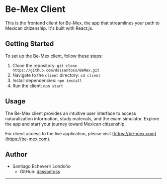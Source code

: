 # Be-Mex Client

This is the frontend client for Be-Mex, the app that streamlines your path to Mexican citizenship. It's built with React.js.

## Getting Started

To set up the Be-Mex client, follow these steps:

1. Clone the repository: `git clone https://github.com/dassantoss/BeMex.git`
2. Navigate to the `client` directory: `cd client`
3. Install dependencies: `npm install`
4. Run the client: `npm start`

## Usage

The Be-Mex client provides an intuitive user interface to access naturalization information, study materials, and the exam simulator. Explore the app and start your journey toward Mexican citizenship.

For direct access to the live application, please visit [https://be-mex.com](https://be-mex.com).

## Author

- Santiago Echeverri Londoño
  - GitHub: [dassantoss](https://github.com/dassantoss/)

---
